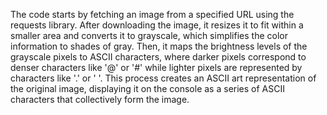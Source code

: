 The code starts by fetching an image from a specified URL using the requests library. After downloading the image, it resizes it to fit within a smaller area and converts it to grayscale, which simplifies the color information to shades of gray. Then, it maps the brightness levels of the grayscale pixels to ASCII characters, where darker pixels correspond to denser characters like '@' or '#' while lighter pixels are represented by characters like '.' or ' '. This process creates an ASCII art representation of the original image, displaying it on the console as a series of ASCII characters that collectively form the image.
